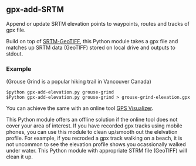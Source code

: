 ## gpx-add-SRTM
Append or update SRTM elevation points to waypoints, routes and tracks of gpx file.

Build on top of [SRTM-GeoTIFF](https://github.com/nicholas-fong/SRTM-GeoTIFF), this Python module takes a gpx file and matches up SRTM data (GeoTIFF) stored on local drive and outputs to stdout.

### Example
(Grouse Grind is a popular hiking trail in Vancouver Canada)
```
$python gpx-add-elevation.py grouse-grind
$Python gpx-add-elevation.py grouse-grind > grouse-grind-elevation.gpx
```

You can achieve the same with an online tool [GPS Visualizer](https://www.gpsvisualizer.com/).

This Python module offers an offline solution if the online tool does not cover your area of interest. If you have recorded gpx tracks using mobile phones, you can use this module to clean up/smooth out the elelvation profile. For example, if you recroded a gpx track walking on a beach, it is not uncommon to see the elevation profile shows you ocassionally walked under water. This Python module with appropriate STRM file (GeoTIFF) will clean it up.

